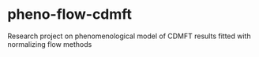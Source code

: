 # pheno-flow-cdmft
Research project on phenomenological model of CDMFT results fitted with normalizing flow methods
